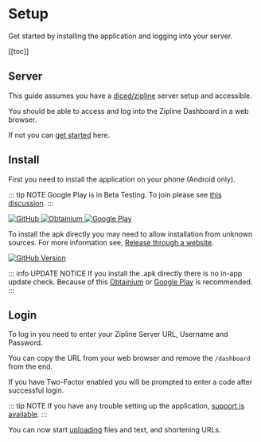 # Setup

Get started by installing the application and logging into your server.

[[toc]]

## Server

This guide assumes you have a [diced/zipline](https://github.com/diced/zipline) server setup and accessible.

You should be able to access and log into the Zipline Dashboard in a web browser.

If not you can [get started](https://zipline.diced.sh/docs/get-started) here.

## Install

First you need to install the application on your phone (Android only).

::: tip NOTE
Google Play is in Beta Testing.
To join please see [this discussion](https://github.com/cssnr/zipline-android/discussions/25).
:::

<div class="flex-images">
    <a title="GitHub" href="https://github.com/cssnr/zipline-android/releases/latest/download/app-release.apk" target="_blank" rel="noopener">
        <img alt="GitHub" src="/images/badges/github.png">
    </a>
    <a title="Obtainium" href="https://apps.obtainium.imranr.dev/redirect?r=obtainium://add/https://github.com/cssnr/zipline-android" target="_blank" rel="noopener">
        <img alt="Obtainium" src="/images/badges/obtanium.png">
    </a>
    <a title="Google Play" href="https://play.google.com/store/apps/details?id=org.cssnr.zipline" target="_blank" rel="noopener">
        <img alt="Google Play" src="/images/badges/google-play.png">
    </a>
</div>

To install the apk directly you may need to allow installation from unknown sources.
For more information see, [Release through a website](https://developer.android.com/studio/publish#publishing-website).

[![GitHub Version](https://img.shields.io/github/v/release/cssnr/zipline-android?style=for-the-badge&logo=android&color=34A853&label=Latest%20Version)](https://github.com/cssnr/zipline-android/releases/latest)

::: info UPDATE NOTICE
If you install the .apk directly there is no in-app update check.
Because of this [Obtainium](https://apps.obtainium.imranr.dev/redirect?r=obtainium://add/https://github.com/cssnr/zipline-android)
or [Google Play](https://play.google.com/store/apps/details?id=org.cssnr.zipline) is recommended.
:::

## Login

To log in you need to enter your Zipline Server URL, Username and Password.

You can copy the URL from your web browser and remove the `/dashboard` from the end.

If you have Two-Factor enabled you will be prompted to enter a code after successful login.

::: tip NOTE
If you have any trouble setting up the application, [support is available](../support.md).
:::

You can now start [uploading](./uploading.md) files and text, and shortening URLs.
